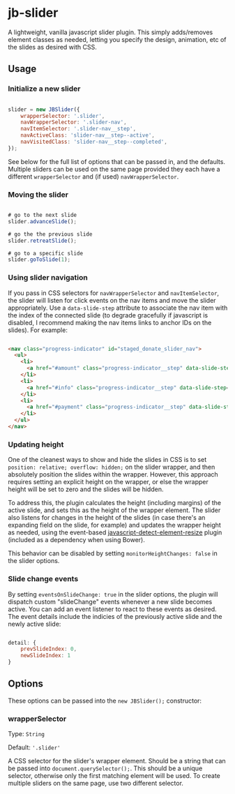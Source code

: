 # jb-slider

A lightweight, vanilla javascript slider plugin. This simply adds/removes element classes as needed, letting you specify the design, animation, etc of the slides as desired with CSS.

## Usage

### Initialize a new slider

```javascript

slider = new JBSlider({
	wrapperSelector: '.slider',
	navWrapperSelector: '.slider-nav',
	navItemSelector: '.slider-nav__step',
	navActiveClass: 'slider-nav__step--active',
	navVisitedClass: 'slider-nav__step--completed',
});

```

See below for the full list of options that can be passed in, and the defaults. Multiple sliders can be used on the same page provided they each have a different `wrapperSelector` and (if used) `navWrapperSelector`.

### Moving the slider

```javascript

# go to the next slide
slider.advanceSlide();

# go the the previous slide
slider.retreatSlide();

# go to a specific slide
slider.goToSlide(1);

```

### Using slider navigation

If you pass in CSS selectors for `navWrapperSelector` and `navItemSelector`, the slider will listen for click events on the nav items and move the slider appropriately. Use a `data-slide-step` attribute to associate the nav item with the index of the connected slide (to degrade gracefully if javascript is disabled, I recommend making the nav items links to anchor IDs on the slides). For example:

```html

<nav class="progress-indicator" id="staged_donate_slider_nav">
  <ul>
    <li>
      <a href="#amount" class="progress-indicator__step" data-slide-step="0">Amount</a>
    </li>
    <li>
      <a href="#info" class="progress-indicator__step" data-slide-step="1">Your Info</a>
    </li>
    <li>
      <a href="#payment" class="progress-indicator__step" data-slide-step="2">Payment</a>  
    </li>
  </ul>
</nav>

```

### Updating height

One of the cleanest ways to show and hide the slides in CSS is to set `position: relative; overflow: hidden;` on the slider wrapper, and then absolutely position the slides within the wrapper. However, this approach requires setting an explicit height on the wrapper, or else the wrapper height will be set to zero and the slides will be hidden.

To address this, the plugin calculates the height (including margins) of the active slide, and sets this as the height of the wrapper element. The slider also listens for changes in the height of the slides (in case there's an expanding field on the slide, for example) and updates the wrapper height as needed, using the event-based [javascript-detect-element-resize](https://github.com/sdecima/javascript-detect-element-resize) plugin (included as a dependency when using Bower).

This behavior can be disabled by setting `monitorHeightChanges: false` in the slider options.

### Slide change events

By setting `eventsOnSlideChange: true` in the slider options, the plugin will dispatch custom "slideChange" events whenever a new slide becomes active. You can add an event listener to react to these events as desired. The event details include the indicies of the previously active slide and the newly active slide:

```javascript

detail: {
	prevSlideIndex: 0,
	newSlideIndex: 1
}

```
## Options

These options can be passed into the `new JBSlider();` constructor:

### wrapperSelector

Type: `String`

Default: `'.slider'`

A CSS selector for the slider's wrapper element. Should be a string that can be passed into `document.querySelector();`. This should be a unique selector, otherwise only the first matching element will be used. To create multiple sliders on the same page, use two different selector.


















